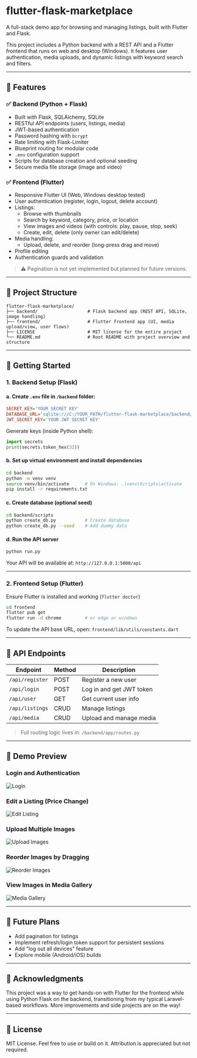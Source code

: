 # flutter-flask-marketplace

A full-stack demo app for browsing and managing listings, built with Flutter and Flask.

This project includes a Python backend with a REST API and a Flutter frontend that runs on web and desktop (Windows). It features user authentication, media uploads, and dynamic listings with keyword search and filters.

---

## 🧩 Features

### ✅ Backend (Python + Flask)

- Built with Flask, SQLAlchemy, SQLite
- RESTful API endpoints (users, listings, media)
- JWT-based authentication
- Password hashing with `bcrypt`
- Rate limiting with Flask-Limiter
- Blueprint routing for modular code
- `.env` configuration support
- Scripts for database creation and optional seeding
- Secure media file storage (image and video)

### ✅ Frontend (Flutter)

- Responsive Flutter UI (Web, Windows desktop tested)
- User authentication (register, login, logout, delete account)
- Listings:
  - Browse with thumbnails
  - Search by keyword, category, price, or location
  - View images and videos (with controls: play, pause, stop, seek)
  - Create, edit, delete (only owner can edit/delete)
- Media handling:
  - Upload, delete, and reorder (long-press drag and move)
- Profile editing
- Authentication guards and validation

> ⚠️ Pagination is not yet implemented but planned for future versions.

---

## 📁 Project Structure

```
flutter-flask-marketplace/
├── backend/                   # Flask backend app (REST API, SQLite, image handling)
├── frontend/                  # Flutter frontend app (UI, media upload/view, user flows)
├── LICENSE                    # MIT license for the entire project
└── README.md                  # Root README with project overview and structure
```

---

## 🚀 Getting Started

### 1. Backend Setup (Flask)

#### a. Create `.env` file in `/backend` folder:

```ini
SECRET_KEY='YOUR SECRET KEY'
DATABASE_URL='sqlite:///C:/YOUR_PATH/flutter-flask-marketplace/backend/app.db'
JWT_SECRET_KEY='YOUR JWT SECRET KEY'
```

Generate keys (inside Python shell):

```python
import secrets
print(secrets.token_hex(32))
```

#### b. Set up virtual environment and install dependencies

```bash
cd backend
python -m venv venv
source venv/bin/activate      # On Windows: .\venv\Scripts\activate
pip install -r requirements.txt
```

#### c. Create database (optional seed)

```bash
cd backend/scripts
python create_db.py           # Create database
python create_db.py --seed    # Add dummy data
```

#### d. Run the API server

```bash
python run.py
```

Your API will be available at: `http://127.0.0.1:5000/api`

---

### 2. Frontend Setup (Flutter)

Ensure Flutter is installed and working (`flutter doctor`)

```bash
cd frontend
flutter pub get
flutter run -d chrome         # or edge or windows
```

To update the API base URL, open:
`frontend/lib/utils/constants.dart`

---

## 🔌 API Endpoints

| Endpoint        | Method | Description              |
| --------------- | ------ | ------------------------ |
| `/api/register` | POST   | Register a new user      |
| `/api/login`    | POST   | Log in and get JWT token |
| `/api/user`     | GET    | Get current user info    |
| `/api/listings` | CRUD   | Manage listings          |
| `/api/media`    | CRUD   | Upload and manage media  |

> Full routing logic lives in: `/backend/app/routes.py`

---

## 📸 Demo Preview

### Login and Authentication
![Login](https://raw.githubusercontent.com/tonybhimani/flutter-flask-marketplace/refs/heads/media/marketplace_login.gif)

### Edit a Listing (Price Change)
![Edit Listing](https://raw.githubusercontent.com/tonybhimani/flutter-flask-marketplace/refs/heads/media/marketplace_edit.gif)

### Upload Multiple Images
![Upload Images](https://raw.githubusercontent.com/tonybhimani/flutter-flask-marketplace/refs/heads/media/marketplace_upload.gif)

### Reorder Images by Dragging
![Reorder Images](https://raw.githubusercontent.com/tonybhimani/flutter-flask-marketplace/refs/heads/media/marketplace_reorder.gif)

### View Images in Media Gallery
![Media Gallery](https://raw.githubusercontent.com/tonybhimani/flutter-flask-marketplace/refs/heads/media/marketplace_media.gif)

---

## 📌 Future Plans

- Add pagination for listings
- Implement refresh/login token support for persistent sessions
- Add "log out all devices" feature
- Explore mobile (Android/iOS) builds

---

## 🙌 Acknowledgments

This project was a way to get hands-on with Flutter for the frontend while using Python Flask on the backend, transitioning from my typical Laravel-based workflows. More improvements and side projects are on the way!

---

## 📄 License

MIT License. Feel free to use or build on it. Attribution is appreciated but not required.
